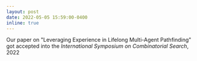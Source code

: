 ```yaml
---
layout: post
date: 2022-05-05 15:59:00-0400
inline: true
---
```


Our paper on "Leveraging Experience in Lifelong Multi-Agent Pathfinding" got accepted into the _International Symposium on Combinatorial Search_, 2022
